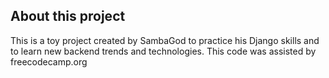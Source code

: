 ## About this project

This is a toy project created by SambaGod to practice his Django skills and to learn new backend trends and technologies.
This code was assisted by freecodecamp.org
